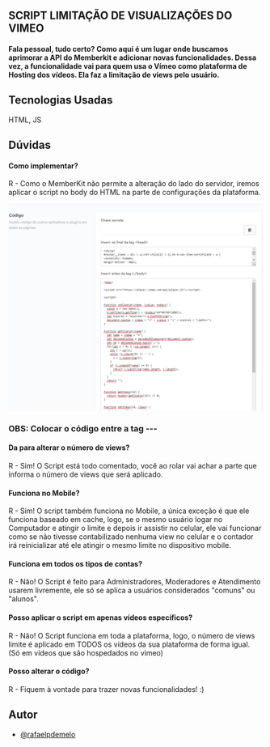 ## SCRIPT LIMITAÇÃO DE VISUALIZAÇÕES DO VIMEO 

#### Fala pessoal, tudo certo? Como aqui é um lugar onde buscamos aprimorar a API do Memberkit e adicionar novas funcionalidades. Dessa vez, a funcionalidade vai para quem usa o Vímeo como plataforma de Hosting dos vídeos. Ela faz a limitação de views pelo usuário.


## Tecnologias Usadas

 HTML, JS




## Dúvidas

#### Como implementar?

R - Como o MemberKit não permite a alteração do lado do servidor, iremos aplicar o script no body do HTML na parte de configurações da plataforma.

![App Screenshot](https://github.com/rafaelpdemelo/ScriptVimeoLimitView/blob/main/images/ondeaplicar.png)

### OBS: Colocar o código entre a tag <body> --- </body>

#### Da para alterar o número de views?

R - Sim! O Script está todo comentado, você ao rolar vai achar a parte que informa o número de views que será aplicado. 

#### Funciona no Mobile?

R - Sim! O script também funciona no Mobile, a única exceção é que ele funciona baseado em cache, logo, se o mesmo usuário logar no Computador e atingir o limite e depois ir assistir no celular, ele vai funcionar como se não tivesse contabilizado nenhuma view no celular e o contador irá reinicializar até ele atingir o mesmo limite no dispositivo mobile.

#### Funciona em todos os tipos de contas?

R - Não! O Script é feito para Administradores, Moderadores e Atendimento usarem livremente, ele só se aplica a usuários considerados "comuns" ou "alunos".

#### Posso aplicar o script em apenas vídeos específicos?

R - Não! O Script funciona em toda a plataforma, logo, o número de views limite é aplicado em TODOS os vídeos da sua plataforma de forma igual. (Só em vídeos que são hospedados no vimeo)

#### Posso alterar o código?

R - Fiquem à vontade para trazer novas funcionalidades! :) 


## Autor

- [@rafaelpdemelo](https://www.github.com/rafaelpdemelo)



